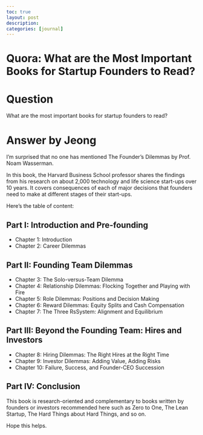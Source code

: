 ```yaml
---
toc: true
layout: post
description:
categories: [journal]
---
```

# Quora: What are the Most Important Books for Startup Founders to Read?

# Question

What are the most important books for startup founders to read?

# Answer by Jeong

I’m surprised that no one has mentioned The Founder’s Dilemmas by Prof. Noam Wasserman.

In this book, the Harvard Business School professor shares the findings from his research on about 2,000 technology and life science start-ups over 10 years. It covers consequences of each of major decisions that founders need to make at different stages of their start-ups.

Here’s the table of content:

## Part I: Introduction and Pre-founding

* Chapter 1: Introduction
* Chapter 2: Career Dilemmas

## Part II: Founding Team Dilemmas

* Chapter 3: The Solo-versus-Team Dilemma
* Chapter 4: Relationship Dilemmas: Flocking Together and Playing with Fire
* Chapter 5: Role Dilemmas: Positions and Decision Making
* Chapter 6: Reward Dilemmas: Equity Splits and Cash Compensation
* Chapter 7: The Three RsSystem: Alignment and Equilibrium

## Part III: Beyond the Founding Team: Hires and Investors

* Chapter 8: Hiring Dilemmas: The Right Hires at the Right Time
* Chapter 9: Investor Dilemmas: Adding Value, Adding Risks
* Chapter 10: Failure, Success, and Founder-CEO Succession

## Part IV: Conclusion

This book is research-oriented and complementary to books written by founders or investors recommended here such as Zero to One, The Lean Startup, The Hard Things about Hard Things, and so on.

Hope this helps.